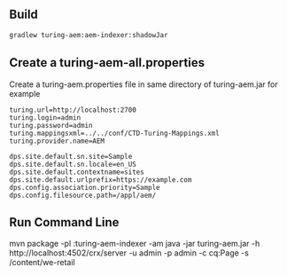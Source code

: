 ## Build

```bash
gradlew turing-aem:aem-indexer:shadowJar
```

## Create a turing-aem-all.properties
Create a turing-aem.properties file in same directory of turing-aem.jar for example
```properties
turing.url=http://localhost:2700
turing.login=admin
turing.password=admin
turing.mappingsxml=../../conf/CTD-Turing-Mappings.xml
turing.provider.name=AEM

dps.site.default.sn.site=Sample
dps.site.default.sn.locale=en_US
dps.site.default.contextname=sites
dps.site.default.urlprefix=https://example.com
dps.config.association.priority=Sample
dps.config.filesource.path=/appl/aem/
```
## Run Command Line
mvn package -pl :turing-aem-indexer -am
java -jar turing-aem.jar -h http://localhost:4502/crx/server -u admin -p admin -c cq:Page -s /content/we-retail
